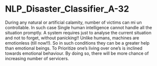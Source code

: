 # NLP_Disaster_Classifier_A-32
During any natural or artificial calamity, number of victims can mi un controllable. In such case Single human intelligence cannot handle all the situation promptly. A system requires just to analyse the current situation and not to forget, without panicking!! Unlike humans, machines are emotionless (till now!!). So in such conditions they can be a greater help than emotional beings. To Prioritize one’s living over one’s is inclined towards emotional behaviour. By doing so, there will be more chance of increasing number of servicers.
